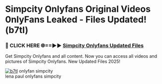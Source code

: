 # Simpcity Onlyfans Original Videos 0nlyFans Leaked - Files Updated! (b7tl)

<h3>🔴 CLICK HERE 🌐==►► <a href="https://tinyurl.com/brd5kh86" rel="nofollow">Simpcity Onlyfans Updated Files</a></h3>

Get Simpcity Onlyfans and all content. Now you can access all videos and pictures of Simpcity Onlyfans. New Updated Files 2025!

[![b7tl](https://i.imgur.com/K7sEzmb.gif)](https://tinyurl.com/brd5kh86)
onlyfan simpcity<br>
lena paul onlyfans simpcity